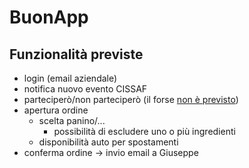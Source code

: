 # BuonApp

## Funzionalità previste

- login (email aziendale)
- notifica nuovo evento CISSAF
- parteciperò/non parteciperò (il forse [non è previsto](https://it.wikiquote.org/wiki/Yoda#L.27Impero_colpisce_ancora))
- apertura ordine
  - scelta panino/...
    - possibilità di escludere uno o più ingredienti
  - disponibilità auto per spostamenti
- conferma ordine -> invio email a Giuseppe
